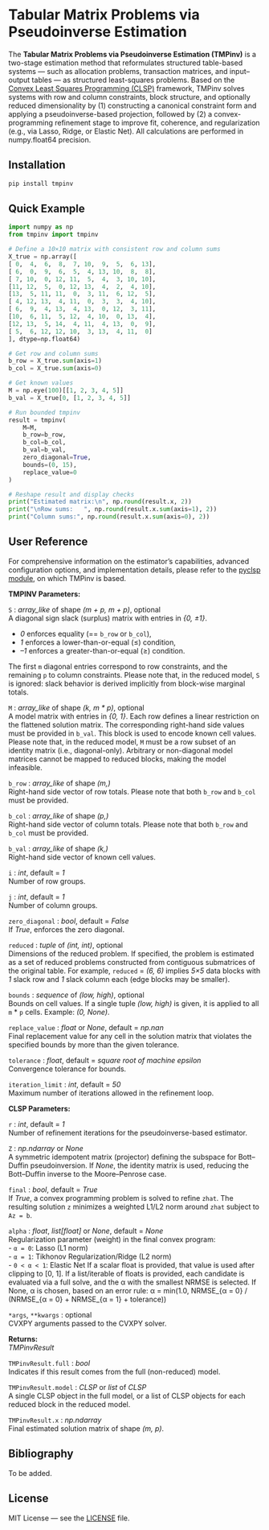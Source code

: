 # Tabular Matrix Problems via Pseudoinverse Estimation

The **Tabular Matrix Problems via Pseudoinverse Estimation (TMPinv)** is a two-stage estimation method that reformulates structured table-based systems — such as allocation problems, transaction matrices, and input–output tables — as structured least-squares problems. Based on the [Convex Least Squares Programming (CLSP)](https://pypi.org/project/pyclsp/ "Convex Least Squares Programming") framework, TMPinv solves systems with row and column constraints, block structure, and optionally reduced dimensionality by (1) constructing a canonical constraint form and applying a pseudoinverse-based projection, followed by (2) a convex-programming refinement stage to improve fit, coherence, and regularization (e.g., via Lasso, Ridge, or Elastic Net). All calculations are performed in numpy.float64 precision.

## Installation

```bash
pip install tmpinv
```

## Quick Example

```python
import numpy as np
from tmpinv import tmpinv

# Define a 10×10 matrix with consistent row and column sums
X_true = np.array([
[ 0,  4,  6,  8,  7, 10,  9,  5,  6, 13],
[ 6,  0,  9,  6,  5,  4, 13, 10,  8,  8],
[ 7, 10,  0, 12, 11,  5,  4,  3, 10, 10],
[11, 12,  5,  0, 12, 13,  4,  2,  4, 10],
[13,  5, 11, 11,  0,  3, 11,  6, 12,  5],
[ 4, 12, 13,  4, 11,  0,  3,  3,  4, 10],
[ 6,  9,  4, 13,  4, 13,  0, 12,  3, 11],
[10,  6, 11,  5, 12,  4, 10,  0, 13,  4],
[12, 13,  5, 14,  4, 11,  4, 13,  0,  9],
[ 5,  6, 12, 12, 10,  3, 13,  4, 11,  0]
], dtype=np.float64)

# Get row and column sums
b_row = X_true.sum(axis=1)
b_col = X_true.sum(axis=0)

# Get known values
M = np.eye(100)[[1, 2, 3, 4, 5]]
b_val = X_true[0, [1, 2, 3, 4, 5]]

# Run bounded tmpinv
result = tmpinv(
    M=M,
    b_row=b_row,
    b_col=b_col,
    b_val=b_val,
    zero_diagonal=True,
    bounds=(0, 15),
    replace_value=0
)

# Reshape result and display checks
print("Estimated matrix:\n", np.round(result.x, 2))
print("\nRow sums:   ", np.round(result.x.sum(axis=1), 2))
print("Column sums:", np.round(result.x.sum(axis=0), 2))
```

## User Reference

For comprehensive information on the estimator’s capabilities, advanced configuration options, and implementation details, please refer to the [pyclsp module](https://pypi.org/project/pyclsp/ "Convex Least Squares Programming"), on which TMPinv is based.

**TMPINV Parameters:**  

`S` : *array_like* of shape *(m + p, m + p)*, optional  
A diagonal sign slack (surplus) matrix with entries in *{0, ±1}*.  
-   *0* enforces equality (== `b_row` or `b_col`),  
-  *1* enforces a lower-than-or-equal (≤) condition,  
- *–1* enforces a greater-than-or-equal (≥) condition.  

The first `m` diagonal entries correspond to row constraints, and the remaining `p` to column constraints. Please note that, in the reduced model, `S` is ignored: slack behavior is derived implicitly from block-wise marginal totals.

`M` : *array_like* of shape *(k, m * p)*, optional  
A model matrix with entries in *{0, 1}*. Each row defines a linear restriction on the flattened solution matrix. The corresponding right-hand side values must be provided in `b_val`. This block is used to encode known cell values. Please note that, in the reduced model, `M` must be a row subset of an identity matrix (i.e., diagonal-only). Arbitrary or non-diagonal model matrices cannot be mapped to reduced blocks, making the model infeasible.

`b_row` : *array_like* of shape *(m,)*  
Right-hand side vector of row totals. Please note that both `b_row` and `b_col` must be provided.

`b_col` : *array_like* of shape *(p,)*  
Right-hand side vector of column totals. Please note that both `b_row` and `b_col` must be provided.

`b_val` : *array_like* of shape *(k,)*  
Right-hand side vector of known cell values.

`i` : *int*, default = *1*  
Number of row groups.

`j` : *int*, default = *1*  
Number of column groups.

`zero_diagonal` : *bool*, default = *False*  
If *True*, enforces the zero diagonal.

`reduced` : *tuple* of *(int, int)*, optional  
Dimensions of the reduced problem. If specified, the problem is estimated as a set of reduced problems constructed from contiguous submatrices of the original table. For example, `reduced` = *(6, 6)* implies *5×5* data blocks with *1* slack row and *1* slack column each (edge blocks may be smaller).

`bounds` : *sequence* of *(low, high)*, optional  
Bounds on cell values. If a single tuple *(low, high)* is given, it is applied to all `m` * `p` cells. Example: *(0, None)*.

`replace_value` : *float* or *None*, default = *np.nan*  
Final replacement value for any cell in the solution matrix that violates the specified bounds by more than the given tolerance.

`tolerance` : *float*, default = *square root of machine epsilon*  
Convergence tolerance for bounds.

`iteration_limit` : *int*, default = *50*  
Maximum number of iterations allowed in the refinement loop.

**CLSP Parameters:**  

`r` : *int*, default = *1*  
Number of refinement iterations for the pseudoinverse-based estimator.

`Z` : *np.ndarray* or *None*  
A symmetric idempotent matrix (projector) defining the subspace for Bott–Duffin pseudoinversion. If *None*, the identity matrix is used, reducing the Bott–Duffin inverse to the Moore–Penrose case.

`final` : *bool*, default = *True*  
If *True*, a convex programming problem is solved to refine `zhat`. The resulting solution `z` minimizes a weighted L1/L2 norm around `zhat` subject to `Az = b`.

`alpha` : *float*, *list[float]* or *None*, default = *None*  
    Regularization parameter (weight) in the final convex program:  
    - `α = 0`: Lasso (L1 norm)  
    - `α = 1`: Tikhonov Regularization/Ridge (L2 norm)  
    - `0 < α < 1`: Elastic Net
    If a scalar float is provided, that value is used after clipping to [0, 1].
    If a list/iterable of floats is provided, each candidate is evaluated via a full solve, and the α with the smallest NRMSE is selected.
    If None, α is chosen, based on an error rule: α = min(1.0, NRMSE_{α = 0} / (NRMSE_{α = 0} + NRMSE_{α = 1} + tolerance))   

`*args`, `**kwargs` : optional  
CVXPY arguments passed to the CVXPY solver.

**Returns:**  
*TMPinvResult*

`TMPinvResult.full` : *bool*  
Indicates if this result comes from the full (non-reduced) model.

`TMPinvResult.model` : *CLSP* or *list* of *CLSP*  
A single CLSP object in the full model, or a list of CLSP objects for each reduced block in the reduced model.

`TMPinvResult.x` : *np.ndarray*  
Final estimated solution matrix of shape *(m, p)*.

## Bibliography

To be added.

## License

MIT License — see the [LICENSE](LICENSE) file.
